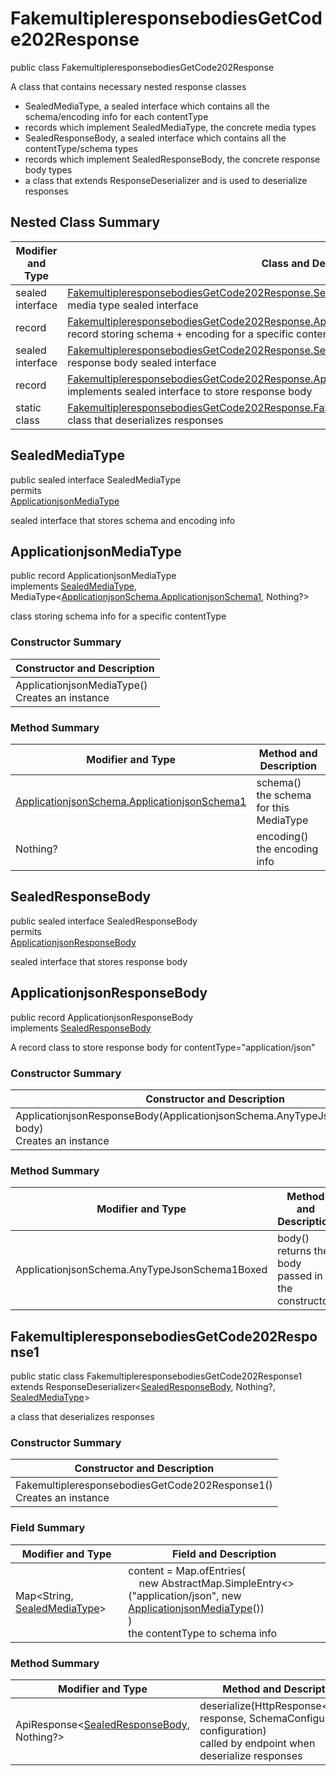 # FakemultipleresponsebodiesGetCode202Response

public class FakemultipleresponsebodiesGetCode202Response

A class that contains necessary nested response classes
- SealedMediaType, a sealed interface which contains all the schema/encoding info for each contentType
- records which implement SealedMediaType, the concrete media types
- SealedResponseBody, a sealed interface which contains all the contentType/schema types
- records which implement SealedResponseBody, the concrete response body types
- a class that extends ResponseDeserializer and is used to deserialize responses

## Nested Class Summary
| Modifier and Type | Class and Description |
| ----------------- | --------------------- |
| sealed interface | [FakemultipleresponsebodiesGetCode202Response.SealedMediaType](#sealedmediatype)<br>media type sealed interface |
| record | [FakemultipleresponsebodiesGetCode202Response.ApplicationjsonMediaType](#applicationjsonmediatype)<br>record storing schema + encoding for a specific contentType |
| sealed interface | [FakemultipleresponsebodiesGetCode202Response.SealedResponseBody](#sealedresponsebody)<br>response body sealed interface |
| record | [FakemultipleresponsebodiesGetCode202Response.ApplicationjsonResponseBody](#applicationjsonresponsebody)<br>implements sealed interface to store response body |
| static class | [FakemultipleresponsebodiesGetCode202Response.FakemultipleresponsebodiesGetCode202Response1](#fakemultipleresponsebodiesgetcode202response1)<br>class that deserializes responses |

## SealedMediaType
public sealed interface SealedMediaType<br>
permits<br>
[ApplicationjsonMediaType](#applicationjsonmediatype)

sealed interface that stores schema and encoding info

## ApplicationjsonMediaType
public record ApplicationjsonMediaType<br>
implements [SealedMediaType](#sealedmediatype), MediaType<[ApplicationjsonSchema.ApplicationjsonSchema1](../../../../paths/fakemultipleresponsebodies/get/responses/code202response/content/applicationjson/ApplicationjsonSchema.md#applicationjsonschema1), Nothing?>

class storing schema info for a specific contentType

### Constructor Summary
| Constructor and Description |
| --------------------------- |
| ApplicationjsonMediaType()<br>Creates an instance |

### Method Summary
| Modifier and Type | Method and Description |
| ----------------- | ---------------------- |
| [ApplicationjsonSchema.ApplicationjsonSchema1](../../../../paths/fakemultipleresponsebodies/get/responses/code202response/content/applicationjson/ApplicationjsonSchema.md#applicationjsonschema1) | schema()<br>the schema for this MediaType |
| Nothing? | encoding()<br>the encoding info |

## SealedResponseBody
public sealed interface SealedResponseBody<br>
permits<br>
[ApplicationjsonResponseBody](#applicationjsonresponsebody)

sealed interface that stores response body

## ApplicationjsonResponseBody
public record ApplicationjsonResponseBody<br>
implements [SealedResponseBody](#sealedresponsebody)

A record class to store response body for contentType="application/json"

### Constructor Summary
| Constructor and Description |
| --------------------------- |
| ApplicationjsonResponseBody(ApplicationjsonSchema.AnyTypeJsonSchema1Boxed body)<br>Creates an instance |

### Method Summary
| Modifier and Type | Method and Description |
| ----------------- | ---------------------- |
| ApplicationjsonSchema.AnyTypeJsonSchema1Boxed | body()<br>returns the body passed in in the constructor |

## FakemultipleresponsebodiesGetCode202Response1
public static class FakemultipleresponsebodiesGetCode202Response1<br>
extends ResponseDeserializer<[SealedResponseBody](#sealedresponsebody), Nothing?, [SealedMediaType](#sealedmediatype)>

a class that deserializes responses

### Constructor Summary
| Constructor and Description |
| --------------------------- |
| FakemultipleresponsebodiesGetCode202Response1()<br>Creates an instance |

### Field Summary
| Modifier and Type | Field and Description |
| ----------------- | --------------------- |
| Map<String, [SealedMediaType](#sealedmediatype)> | content =  Map.ofEntries(<br>&nbsp;&nbsp;&nbsp;&nbsp;new AbstractMap.SimpleEntry<>("application/json", new [ApplicationjsonMediaType](#applicationjsonmediatype)())<br>)<br>the contentType to schema info |

### Method Summary
| Modifier and Type | Method and Description |
| ----------------- | ---------------------- |
| ApiResponse<[SealedResponseBody](#sealedresponsebody), Nothing?> | deserialize(HttpResponse<byte[]> response, SchemaConfiguration configuration)<br>called by endpoint when deserialize responses |

